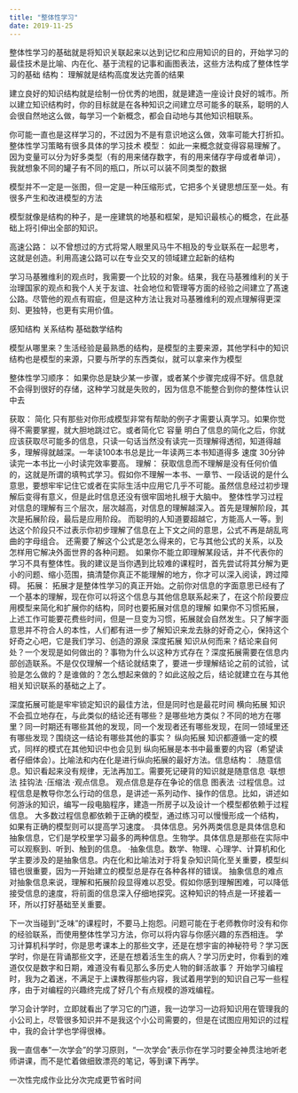 ```yaml
---
title: "整体性学习"
date: 2019-11-25
---
```


整体性学习的基础就是将知识关联起来以达到记忆和应用知识的目的，开始学习的最佳技术是比喻、内在化、基于流程的记事和画图表法，这些方法构成了整体性学习的基础
结构：
理解就是结构高度发达完善的结果

建立良好的知识结构就是绘制一份优秀的地图，就是建造一座设计良好的城市。所以建立知识结构时，你的目标就是在各种知识之间建立尽可能多的联系，聪明的人会很自然地这么做，每学习一个新概念，都会自动地与其他知识相联系。

你可能一直也是这样学习的，不过因为不是有意识地这么做，效率可能大打折扣。整体性学习策略有很多具体的学习技术
模型：
如此一来概念就变得容易理解了。因为变量可以分为好多类型（有的用来储存数字，有的用来储存字母或者单词），我就想象不同的罐子有不同的瓶口，所以可以装不同类型的数据

模型并不一定是一张图，但一定是一种压缩形式，它把多个关键思想压至一处。有很多产生和改进模型的方法

模型就像是结构的种子，是一座建筑的地基和框架，是知识最核心的概念，在此基础上将引伸出全部的知识。

高速公路：
以不曾想过的方式将常人眼里风马牛不相及的专业联系在一起思考，这就是创造。利用高速公路可以在专业交叉的领域建立起新的结构

学习马基雅维利的观点时，我需要一个比较的对象。结果，我在马基雅维利的关于治理国家的观点和我个人关于友谊、社会地位和管理等方面的经验之间建立了髙速公路。尽管他的观点有瑕疵，但是这种方法让我对马基雅维利的观点理解得更深刻、更独特，也更有实用价值。


感知结构
关系结构
基础数学结构

模型从哪里来？生活经验是最熟悉的结构，是模型的主要来源，其他学科中的知识结构也是模型的来源，只要与所学的东西类似，就可以拿来作为模型

整体性学习顺序：
如果你总是缺少某一步骤，或者某个步骤完成得不好。信息就不会得到很好的存储，这种学习就是失败的，因为信息不能整合到你的整体性认识中去

获取：
简化
只有那些对你形成模型非常有帮助的例子才需要认真学习。如果你觉得不需要掌握，就大胆地跳过它。或者简化它
容量
明白了信息的简化之后，你就应该获取尽可能多的信息，只读一句话当然没有读完一页理解得透彻，知道得越多，理解得就越深。一年读100本书总是比一年读两三本书知道得多
速度
30分钟读完一本书比一小时读完效率要高。
理解：
获取信息而不理解是没有任何价值的，这就是所谓的填鸭式学习。假如你不理解一本书、一章节、一段话说的是什么意思，要想牢牢记住它或者在实际生活中应用它几乎不可能。虽然信息经过初步理解后变得有意义，但是此时信息还没有很牢固地扎根于大脑中。
整体性学习过程对信息的理解有三个层次，层次越高，对信息的理解越深入。首先是理解阶段，其次是拓展阶段，最后是应用阶段。
而聪明的人知道要超越它，方能高人一等。到达这个阶段只不过表示你初步理解了信息在上下文之间的意思，公式不再是胡乱弯曲的字母组合。
还需要了解这个公式是怎么得来的，它与其他公式的关系，以及怎样用它解决外面世界的各种问题。
如果你不能立即理解某段话，并不代表你的学习不具有整体性。我的建议是当你遇到比较难的课程时，首先尝试将其分解为更小的问题、缩小范围，搞清楚你真正不能理解的地方，你才可以深入阅读，跨过障碍。
拓展：
拓展才是整体性学习的真正开始。之前你对信息的字面意思已经有了一个基本的理解，现在你可以将这个信息与其他信息联系起来了，在这个阶段要应用模型来简化和扩展你的结构，同时也要拓展对信息的理解
如果你不习惯拓展，上述工作可能要花费些时间，但是一旦变为习惯，拓展就会自然发生。只了解字面意思并不符合人的本性，人们都有进一步了解知识来龙去脉的好奇之心，保持这个好奇之心吧，它是我们学习、创造的源泉
深度拓展
知识从何而来？结论来自何处？一个发现是如何做出的？事物为什么以这种方式存在？深度拓展需要在信息内部创造联系。不是仅仅理解一个结论就结束了，要进一步理解结论之前的试验，试验是怎么做的？是谁做的？怎么想起来做的？如此这般之后，结论就建立在与其他相关知识联系的基础之上了。

深度拓展可能是牢牢锁定知识的最佳方法，但是同时也是最花时间
横向拓展
知识不会孤立地存在，与此类似的结论还有哪些？是哪些地方类似？不同的地方在哪里？同一时期还有哪些其他的发现，同一个发现者还有哪些发现，在同一领域里还有哪些发现？围绕这一结论有哪些其他的事实？
纵向拓展
知识都遵循一定的模式，同样的模式在其他知识中也会见到
纵向拓展是本书中最重要的内容（希望读者仔细体会）。比喻法和内在化是进行纵向拓展的最好方法。信息结构：
.随意信息。知识看起来没有规律，无法再加工。需要死记硬背的知识就是随意信息 ·联想法 挂钩法 ·压缩法
·观点信息。 观点信息是存在争论的信息 图表法
·过程信息。过程信息是教导你怎么行动的信息，是讲述一系列动作、操作的信息。比如，讲述如何游泳的知识，编写一段电脑程序，建造一所房子以及设计一个模型都依赖于过程信息。 大多数过程信息都依赖于正确的模型，通过练习可以慢慢形成一个结构，如果有正确的模型则可以提高学习速度。
·具体信息。另外两类信息是具体信息和抽象信息，它们是学校里学习最多的两种信息。生物学。具体信息是那些在实际中可以观察到、听到、触到的信息。
·抽象信息。数学、物理、心理学、计算机和化学主要涉及的是抽象信息。内在化和比喻法对于将复杂知识简化至关重要，模型纠错也很重要，因为一开始建立的模型总是存在各种各样的错误。
抽象信息的难点
对抽象信息来说，理解和拓展阶段显得难以忍受。假如你感到理解困难，可以降低接受信息的速度，将前面的信息深入仔细地探究。这种知识的特点是一环接着一环，所以打好基础至关重要。

下一次当碰到“乏味”的课程时，不要马上抱怨。问题可能在于老师教你时没有和你的经验联系，而使用整体性学习方法，你可以将内容与你感兴趣的东西相连。
学习计算机科学时，你是思考课本上的那些文字，还是在想宇宙的神秘符号？学习医学时，你是在背诵那些文字，还是在想着活生生的病人？学习历史时，你看到的难道仅仅是数字和日期，难道没有看见那么多历史人物的鲜活故事？
开始学习编程时，我为之着迷，不满足于上课教得那些内容，我试着用学到的知识自己写一些程序，由于对编程的兴趣终完成了好几个有点规模的游戏编程。

学习会计学时，立即就看出了学习它的门道，我一边学习一边将知识用在管理我的小公司上，尽管很多知识并不是我这个小公司需要的，但是在试图应用知识的过程中，我的会计学也学得很棒。

我一直信奉“一次学会”的学习原则，“一次学会”表示你在学习时要全神贯注地听老师讲课，而不是忙着做细致漂亮的笔记，等到课下再学。

一次性完成作业比分次完成更节省时间

